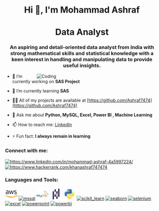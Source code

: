 <h1 align="center">Hi 👋, I'm Mohammad Ashraf</h1>
<h1 align="center">Data Analyst</h1>

<h3 align="center">An aspiring and detail-oriented data analyst from India with strong mathematical skills and statistical knowledge with a keen interest in handling and manipulating data to provide useful insights.</h3>

<img align="right" alt="Coding" width="400" src="https://camo.githubusercontent.com/ba27b6fd30244ff7ceefab84c6efb5379d35a25c170f4d82cfe4e8881ea2894a/68747470733a2f2f626c6f672e696d617274696375732e6f72672f77702d636f6e74656e742f75706c6f6164732f323031392f30352f64616f6e6c696e652e676966">

- 🔭 I’m currently working on **SAS Project**

- 🌱 I’m currently learning **SAS**

- 👨‍💻 All of my projects are available at [https://github.com/Ashraf7474](https://github.com/Ashraf7474)

- 💬 Ask me about **Python, MySQL, Excel, Power BI , Machine Learning**

- 📫 How to reach me: [LinkedIn](https://www.linkedin.com/in/mohammad-ashraf-4a5997224/)

- ⚡ Fun fact: **I always remain in learning**

<h3 align="left">Connect with me:</h3>
<p align="left">
<a href="https://linkedin.com/in/https://www.linkedin.com/in/mohammad-ashraf-4a5997224/" target="blank"><img align="center" src="https://raw.githubusercontent.com/rahuldkjain/github-profile-readme-generator/master/src/images/icons/Social/linked-in-alt.svg" alt="https://www.linkedin.com/in/mohammad-ashraf-4a5997224/" height="30" width="40" /></a>
<a href="https://www.hackerrank.com/https://www.hackerrank.com/khanashraf747474" target="blank"><img align="center" src="https://raw.githubusercontent.com/rahuldkjain/github-profile-readme-generator/master/src/images/icons/Social/hackerrank.svg" alt="https://www.hackerrank.com/khanashraf747474" height="30" width="40" /></a>
</p>

<h3 align="left">Languages and Tools:</h3>
<p align="left">
<a href="https://aws.amazon.com" target="_blank" rel="noreferrer"><img src="https://raw.githubusercontent.com/devicons/devicon/master/icons/amazonwebservices/amazonwebservices-original-wordmark.svg" alt="aws" width="40" height="40"/></a>
<a href="https://www.microsoft.com/en-us/sql-server" target="_blank" rel="noreferrer"><img src="https://www.svgrepo.com/show/303229/microsoft-sql-server-logo.svg" alt="mssql" width="40" height="40"/></a>
<a href="https://www.mysql.com/" target="_blank" rel="noreferrer"><img src="https://raw.githubusercontent.com/devicons/devicon/master/icons/mysql/mysql-original-wordmark.svg" alt="mysql" width="40" height="40"/></a>
<a href="https://pandas.pydata.org/" target="_blank" rel="noreferrer"><img src="https://raw.githubusercontent.com/devicons/devicon/2ae2a900d2f041da66e950e4d48052658d850630/icons/pandas/pandas-original.svg" alt="pandas" width="40" height="40"/></a>
<a href="https://www.python.org" target="_blank" rel="noreferrer"><img src="https://raw.githubusercontent.com/devicons/devicon/master/icons/python/python-original.svg" alt="python" width="40" height="40"/></a>
<a href="https://scikit-learn.org/" target="_blank" rel="noreferrer"><img src="https://upload.wikimedia.org/wikipedia/commons/0/05/Scikit_learn_logo_small.svg" alt="scikit_learn" width="40" height="40"/></a>
<a href="https://seaborn.pydata.org/" target="_blank" rel="noreferrer"><img src="https://seaborn.pydata.org/_images/logo-mark-lightbg.svg" alt="seaborn" width="40" height="40"/></a>
<a href="https://www.selenium.dev" target="_blank" rel="noreferrer"><img src="https://raw.githubusercontent.com/detain/svg-logos/780f25886640cef088af994181646db2f6b1a3f8/svg/selenium-logo.svg" alt="selenium" width="40" height="40"/></a>
<a href="https://www.microsoft.com/en-us/microsoft-365/get-started-with-office-2019" target="_blank" rel="noreferrer"><img src="https://camo.githubusercontent.com/6210c820aedc56cac0ff68310216858a28e267c72fbdc89700167caafe3606f6/68747470733a2f2f696d672e69636f6e73382e636f6d2f666c75656e63792f34382f3030303030302f6d6963726f736f66742d657863656c2d323031392e706e67" alt="excel" width="40" height="40"/></a>
<a href="https://www.microsoft.com/en-us/microsoft-365/get-started-with-office-2019" target="_blank" rel="noreferrer"><img src="https://camo.githubusercontent.com/6210c820aedc56cac0ff68310216858a28e267c72fbdc89700167caafe3606f6/68747470733a2f2f696d672e69636f6e73382e636f6d2f666c75656e63792f34382f3030303030302f6d6963726f736f66742d657863656c2d323031392e706e67" alt="powerpoint" width="40" height="40"/></a>
<a href="https://powerbi.microsoft.com/" target="_blank" rel="noreferrer"><img src="https://camo.githubusercontent.com/4baf082217477d2c8f8447a86d79b0d5425261ab90c1f078b7473f9a5101adfb/68747470733a2f2f696d672e69636f6e73382e636f6d2f3f73697a653d34382669643d3373474f55446f396e4a346b26666f726d61743d706e67" alt="powerbi" width="40" height="40"/></a>
</p>
